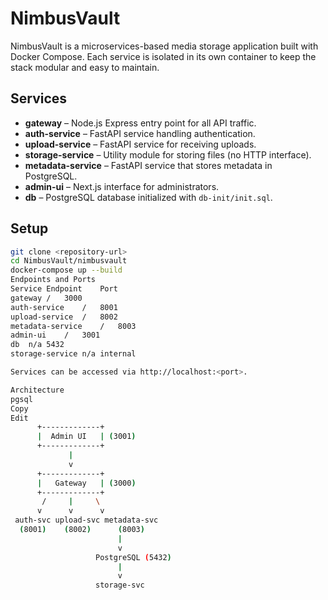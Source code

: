 # NimbusVault

NimbusVault is a microservices-based media storage application built with Docker Compose. Each service is isolated in its own container to keep the stack modular and easy to maintain.

## Services
- **gateway** – Node.js Express entry point for all API traffic.
- **auth-service** – FastAPI service handling authentication.
- **upload-service** – FastAPI service for receiving uploads.
- **storage-service** – Utility module for storing files (no HTTP interface).
- **metadata-service** – FastAPI service that stores metadata in PostgreSQL.
- **admin-ui** – Next.js interface for administrators.
- **db** – PostgreSQL database initialized with `db-init/init.sql`.

## Setup
```bash
git clone <repository-url>
cd NimbusVault/nimbusvault
docker-compose up --build
Endpoints and Ports
Service	Endpoint	Port
gateway	/	3000
auth-service	/	8001
upload-service	/	8002
metadata-service	/	8003
admin-ui	/	3001
db	n/a	5432
storage-service	n/a	internal

Services can be accessed via http://localhost:<port>.

Architecture
pgsql
Copy
Edit
      +-------------+
      |  Admin UI   | (3001)
      +-------------+
             |
             v
      +-------------+
      |   Gateway   | (3000)
      +-------------+
       /     |     \
      v      v      v
 auth-svc upload-svc metadata-svc
  (8001)    (8002)      (8003)
                        |
                        v
                   PostgreSQL (5432)
                        |
                        v
                   storage-svc
